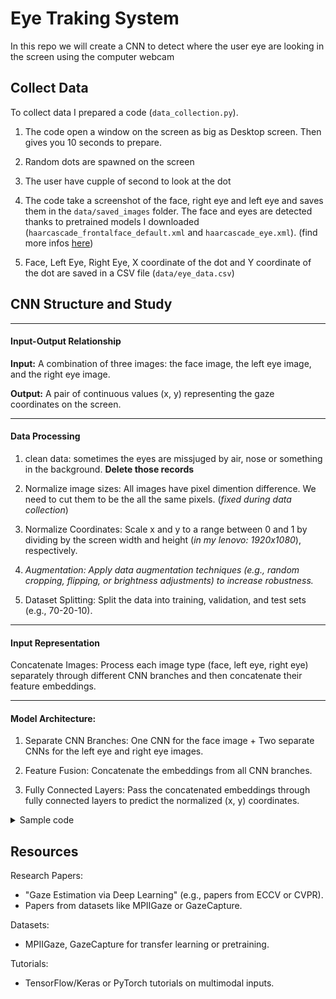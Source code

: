# Eye Traking System

In this repo we will create a CNN to detect where the user eye are looking in the screen using the computer webcam

## Collect Data

To collect data I prepared a code (`data_collection.py`).

1. The code open a window on the screen as big as Desktop screen. Then gives you 10 seconds to prepare.

2. Random dots are spawned on the screen

3. The user have cupple of second to look at the dot

4. The code take a screenshot of the face, right eye and left eye and saves them in the `data/saved_images` folder. The face and eyes are detected thanks to pretrained models I downloaded (`haarcascade_frontalface_default.xml` and `haarcascade_eye.xml`). (find more infos [here](https://www.geeksforgeeks.org/opencv-python-program-face-detection/))

5. Face, Left Eye, Right Eye, X coordinate of the dot and Y coordinate of the dot are saved in a CSV file (`data/eye_data.csv`)

## CNN Structure and Study

---

#### Input-Output Relationship

**Input:** A combination of three images: the face image, the left eye image, and the right eye image.

**Output:** A pair of continuous values (x, y) representing the gaze coordinates on the screen.

---

#### Data Processing

1. clean data: sometimes the eyes are missjuged by air, nose or something in the background. **Delete those records**

1. Normalize image sizes: All images have pixel dimention difference. We need to cut them to be the all the same pixels. (_fixed during data collection_)

2. Normalize Coordinates: Scale x and y to a range between 0 and 1 by dividing by the screen width and height (_in my lenovo: 1920x1080_), respectively.

3. _Augmentation: Apply data augmentation techniques (e.g., random cropping, flipping, or brightness adjustments) to increase robustness._

4. Dataset Splitting: Split the data into training, validation, and test sets (e.g., 70-20-10).

---

#### Input Representation

Concatenate Images: Process each image type (face, left eye, right eye) separately through different CNN branches and then concatenate their feature embeddings.

---

#### Model Architecture:

1. Separate CNN Branches: One CNN for the face image + Two separate CNNs for the left eye and right eye images.

2. Feature Fusion: Concatenate the embeddings from all CNN branches.

3. Fully Connected Layers: Pass the concatenated embeddings through fully connected layers to predict the normalized (x, y) coordinates.


<details>
  <summary>Sample code</summary>

    ```python
    import tensorflow as tf
    from tensorflow.keras import layers, models

    # Define CNN for processing images
    def create_cnn(input_shape):
        model = models.Sequential([
            layers.Conv2D(32, (3, 3), activation='relu', input_shape=input_shape),
            layers.MaxPooling2D((2, 2)),
            layers.Conv2D(64, (3, 3), activation='relu'),
            layers.MaxPooling2D((2, 2)),
            layers.Conv2D(128, (3, 3), activation='relu'),
            layers.Flatten(),
            layers.Dense(128, activation='relu'),
        ])
        return model

    # Input shapes
    face_input = layers.Input(shape=(64, 64, 3))  # Example shape for face
    left_eye_input = layers.Input(shape=(32, 32, 3))  # Example shape for left eye
    right_eye_input = layers.Input(shape=(32, 32, 3))  # Example shape for right eye

    # Create CNN branches
    face_branch = create_cnn((64, 64, 3))(face_input)
    left_eye_branch = create_cnn((32, 32, 3))(left_eye_input)
    right_eye_branch = create_cnn((32, 32, 3))(right_eye_input)

    # Concatenate features
    concatenated = layers.Concatenate()([face_branch, left_eye_branch, right_eye_branch])

    # Fully connected layers
    fc = layers.Dense(256, activation='relu')(concatenated)
    fc = layers.Dense(128, activation='relu')(fc)
    output = layers.Dense(2, activation='linear')(fc)  # Predict (x, y)

    # Build model
    model = models.Model(inputs=[face_input, left_eye_input, right_eye_input], outputs=output)
    model.compile(optimizer='adam', loss='mean_squared_error', metrics=['mae'])

    model.summary()
    ```

</details>

## Resources

Research Papers:

- "Gaze Estimation via Deep Learning" (e.g., papers from ECCV or CVPR).
- Papers from datasets like MPIIGaze or GazeCapture.

Datasets:

- MPIIGaze, GazeCapture for transfer learning or pretraining.

Tutorials:

- TensorFlow/Keras or PyTorch tutorials on multimodal inputs.
